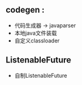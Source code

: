 ## codegen :
- 代码生成器 -> javaparser
- 本地java文件装载
- 自定义classloader

## ListenableFuture
- 自制ListenableFuture